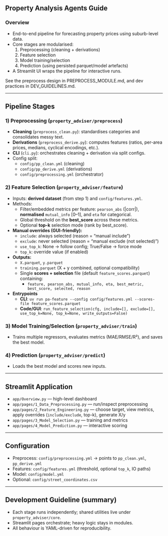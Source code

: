 ## Property Analysis Agents Guide

### Overview
- End-to-end pipeline for forecasting property prices using suburb-level data.  
- Core stages are modularised:
  1. Preprocessing (cleaning + derivations)
  2. Feature selection
  3. Model training/selection
  4. Prediction (using persisted parquet/model artefacts)
- A Streamlit UI wraps the pipeline for interactive runs.

See the preprocess design in PREPROCESS_MODULE.md, and dev practices in DEV_GUIDELINES.md.

---

## Pipeline Stages

### 1) Preprocessing (`property_adviser/preprocess`)
- **Cleaning** (`preprocess_clean.py`): standardises categories and consolidates messy text.
- **Derivations** (`preprocess_derive.py`): computes features (ratios, per-area prices, medians, cyclical encodings, etc.).
- **CLI** (`cli.py`): orchestrates cleaning + derivation via split configs.
- Config split:
  - `config/pp_clean.yml` (cleaning)
  - `config/pp_derive.yml` (derivations)
  - `config/preprocessing.yml` (orchestrator)

### 2) Feature Selection (`property_adviser/feature`)
- Inputs: **derived dataset** (from step 1) and `config/features.yml`.
- Methods:
  - Filter/embedded metrics per feature: `pearson_abs` (|corr|), **normalised** `mutual_info` [0–1], and `eta` for categorical.
  - Global threshold on the **best_score** across these metrics.
  - Optional **top-k** selection mode (rank by best_score).
- **Manual overrides (GUI-friendly):**
  - `include`: always selected (reason = “manual include”)
  - `exclude`: never selected (reason = “manual exclude (not selected)”)
  - `use_top_k`: None → follow config; True/False → force mode
  - `top_k`: override value (if enabled)
- **Outputs:**
  - `X.parquet`, `y.parquet`
  - `training.parquet` (X + y combined, optional compatibility)
  - Single **scores + selection** file (default `feature_scores.parquet`) containing:
    - `feature, pearson_abs, mutual_info, eta, best_metric, best_score, selected, reason`
- **Entrypoints**
  - **CLI**: `uv run pa-feature --config config/features.yml --scores-file feature_scores.parquet`
  - **Code/GUI**: `run_feature_selection(cfg, include=[], exclude=[], use_top_k=None, top_k=None, write_outputs=False)`

### 3) Model Training/Selection (`property_adviser/train`)
- Trains multiple regressors, evaluates metrics (MAE/RMSE/R²), and saves the best model.

### 4) Prediction (`property_adviser/predict`)
- Loads the best model and scores new inputs.

---

## Streamlit Application
- `app/Overview.py` — high-level dashboard
- `app/pages/1_Data_Preprocessing.py` — run/inspect preprocessing
- `app/pages/2_Feature_Engineering.py` — choose target, view metrics, apply overrides (`include/exclude`, top-k), generate X/y
- `app/pages/3_Model_Selection.py` — training and metrics
- `app/pages/4_Model_Prediction.py` — interactive scoring

---

## Configuration
- Preprocess: `config/preprocessing.yml` → points to `pp_clean.yml`, `pp_derive.yml`
- Features: `config/features.yml` (threshold, optional `top_k`, IO paths)
- Model: `config/model.yml`  
- Optional: `config/street_coordinates.csv`

---

## Development Guideline (summary)
- Each stage runs independently; shared utilities live under `property_adviser/core`.
- Streamlit pages orchestrate; heavy logic stays in modules.
- All behaviour is YAML-driven for reproducibility.
